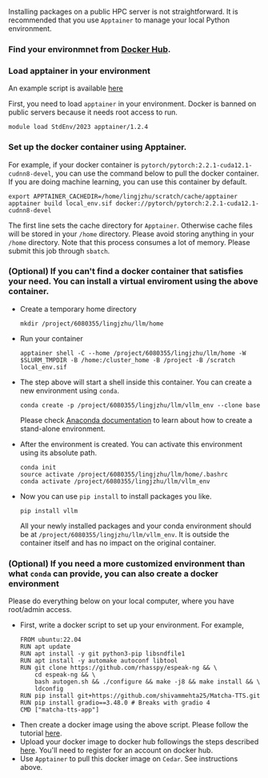 Installing packages on a public HPC server is not straightforward. It is recommended that you use `Apptainer` to manage your local Python environment. 

### Find your environmnet from [Docker Hub](https://hub.docker.com/).

### Load apptainer in your environment

An example script is available [here](scripts/install_apptainer.sh)

First, you need to load `apptainer` in your environment. Docker is banned on public servers because it needs root access to run. 
```
module load StdEnv/2023 apptainer/1.2.4 
```

### Set up the docker container using Apptainer.   
   For example, if your docker container is `pytorch/pytorch:2.2.1-cuda12.1-cudnn8-devel`, you can use the command below to pull the docker container. If you are doing machine learning, you can use this container by default.
   ```
   export APPTAINER_CACHEDIR=/home/lingjzhu/scratch/cache/apptainer
   apptainer build local_env.sif docker://pytorch/pytorch:2.2.1-cuda12.1-cudnn8-devel
   ```
   The first line sets the cache directory for `Apptainer`. Otherwise cache files will be stored in your `/home` directory. Please avoid storing anything in your `/home` directory.
   Note that this process consumes a lot of memory. Please submit this job through `sbatch`.


### (Optional) If you can't find a docker container that satisfies your need. You can install a virtual enviroment using the above container.
 - Create a temporary home directory
    ```      
    mkdir /project/6080355/lingjzhu/llm/home
    ```
 - Run your container
    ```
    apptainer shell -C --home /project/6080355/lingjzhu/llm/home -W $SLURM_TMPDIR -B /home:/cluster_home -B /project -B /scratch local_env.sif
    ```
 - The step above will start a shell inside this container. You can create a new environment using  `conda`. 
    ```
    conda create -p /project/6080355/lingjzhu/llm/vllm_env --clone base
    ```
    Please check [Anaconda documentation](https://conda.io/projects/conda/en/latest/user-guide/tasks/manage-environments.html#activating-an-environment) to learn about how to create a stand-alone environment.

 - After the environment is created. You can activate this environment using its absolute path.
    ```
    conda init
    source activate /project/6080355/lingjzhu/llm/home/.bashrc
    conda activate /project/6080355/lingjzhu/llm/vllm_env
    ```
 - Now you can use `pip install` to install packages you like.
   ```
   pip install vllm
   ```
   All your newly installed packages and your conda environment should be at   `/project/6080355/lingjzhu/llm/vllm_env`. It is outside the container itself and has no impact on the original container.

### (Optional) If you need a more customized environment than what `conda` can provide, you can also create a docker environment  
Please do everything below on your local computer, where you have root/admin access. 
 - First, write a docker script to set up your environment. For example,
   ```
   FROM ubuntu:22.04
   RUN apt update
   RUN apt install -y git python3-pip libsndfile1
   RUN apt install -y automake autoconf libtool
   RUN git clone https://github.com/rhasspy/espeak-ng && \
       cd espeak-ng && \
       bash autogen.sh && ./configure && make -j8 && make install && \
       ldconfig
   RUN pip install git+https://github.com/shivammehta25/Matcha-TTS.git
   RUN pip install gradio==3.48.0 # Breaks with gradio 4
   CMD ["matcha-tts-app"]
   ```
- Then create a docker image using the above script. Please follow the tutorial [here](https://docs.docker.com/get-started/02_our_app/).
- Upload your docker image to docker hub followings the steps described [here](https://docs.docker.com/get-started/04_sharing_app/). You'll need to register for an account on docker hub.
- Use `Apptainer` to pull this docker image on `Cedar`. See instructions above. 
  

